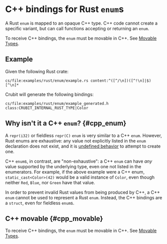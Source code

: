 # C++ bindings for Rust `enum`s

A Rust `enum` is mapped to an opaque C++ type. C++ code cannot create a specific
variant, but can call functions accepting or returning an `enum`.

To receive C++ bindings, the `enum` must be movable in C++. See
[Movable Types](movable_types).

## Example

Given the following Rust crate:

```live-snippet
cs/file:examples/rust/enum/example.rs content:^([^/\n])([^!\n]|$)[^\n]*
```

Crubit will generate the following bindings:

<!-- Note: Kythe currently indexes this as class `CRUBIT_INTERNAL_RUST_TYPE` because it doesn't have a build rule. -->

```live-snippet
cs/file:examples/rust/enum/example_generated.h class:CRUBIT_INTERNAL_RUST_TYPE|Color
```

## Why isn't it a C++ `enum`? {#cpp_enum}

A `repr(i32)` or fieldless `repr(C)` `enum` is very similar to a C++ `enum`.
However, Rust enums are exhaustive: any value not explicitly listed in the
`enum` declaration does not exist, and it is
[undefined behavior](https://doc.rust-lang.org/reference/behavior-considered-undefined.html)
to attempt to create one.

C++ `enum`s, in contrast, are "non-exhaustive": a C++ `enum` can have *any*
value supported by the underlying type, even one not listed in the enumerators.
For example, if the above example were a C++ enum, `static_cast<Color>(42)`
would be a valid instance of `Color`, even though neither `Red`, `Blue`, nor
`Green` have that value.

In order to prevent invalid Rust values from being produced by C++, a C++ `enum`
cannot be used to represent a Rust `enum`. Instead, the C++ bindings are a
`struct`, even for fieldless `enum`s.

## C++ movable {#cpp_movable}

To receive C++ bindings, the `enum` must be movable in C++. See
[Movable Types](movable_types).
